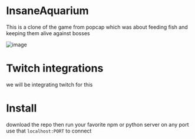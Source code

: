 # InsaneAquarium
This is a clone of the game from popcap which was about feeding fish and keeping them alive against bosses

![image](https://github.com/user-attachments/assets/39ff5b35-6693-400e-8aa9-95bc3a1ed351)


# Twitch integrations
we will be integrating twitch for this

# Install
download the repo
then run your favorite npm or python server on any port
use that `localhost:PORT` to connect
